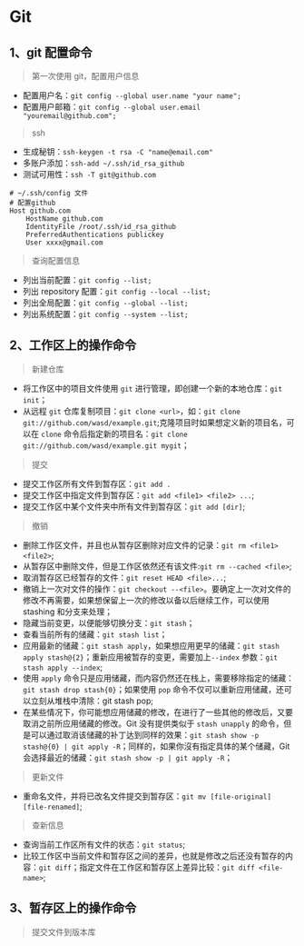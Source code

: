 # Git

## 1、git 配置命令

> 第一次使用 git，配置用户信息

- 配置用户名：`git config --global user.name "your name";`
- 配置用户邮箱：`git config --global user.email "youremail@github.com";`

> ssh

- 生成秘钥：`ssh-keygen -t rsa -C "name@email.com"`
- 多账户添加：`ssh-add ~/.ssh/id_rsa_github`
- 测试可用性：`ssh -T git@github.com`

```
# ~/.ssh/config 文件
# 配置github
Host github.com
    HostName github.com
    IdentityFile /root/.ssh/id_rsa_github
    PreferredAuthentications publickey
    User xxxx@gmail.com
```

> 查询配置信息

- 列出当前配置：`git config --list;`
- 列出 repository 配置：`git config --local --list;`
- 列出全局配置：`git config --global --list;`
- 列出系统配置：`git config --system --list;`

## 2、工作区上的操作命令

> 新建仓库

- 将工作区中的项目文件使用 `git` 进行管理，即创建一个新的本地仓库：`git init`；
- 从远程 `git` 仓库复制项目：`git clone <url>`，如：`git clone git://github.com/wasd/example.git`;克隆项目时如果想定义新的项目名，可以在 `clone` 命令后指定新的项目名：`git clone git://github.com/wasd/example.git mygit`；

> 提交

- 提交工作区所有文件到暂存区：`git add .`
- 提交工作区中指定文件到暂存区：`git add <file1> <file2> ...`;
- 提交工作区中某个文件夹中所有文件到暂存区：`git add [dir]`;

> 撤销

- 删除工作区文件，并且也从暂存区删除对应文件的记录：`git rm <file1> <file2>`;
- 从暂存区中删除文件，但是工作区依然还有该文件:`git rm --cached <file>`;
- 取消暂存区已经暂存的文件：`git reset HEAD <file>...`;
- 撤销上一次对文件的操作：`git checkout --<file>`。要确定上一次对文件的修改不再需要，如果想保留上一次的修改以备以后继续工作，可以使用 stashing 和分支来处理；
- 隐藏当前变更，以便能够切换分支：`git stash`；
- 查看当前所有的储藏：`git stash list`；
- 应用最新的储藏：`git stash apply`，如果想应用更早的储藏：`git stash apply stash@{2}`；重新应用被暂存的变更，需要加上`--index` 参数：`git stash apply --index`;
- 使用 `apply` 命令只是应用储藏，而内容仍然还在栈上，需要移除指定的储藏：`git stash drop stash{0}`；如果使用 `pop` 命令不仅可以重新应用储藏，还可以立刻从堆栈中清除：git stash pop;
- 在某些情况下，你可能想应用储藏的修改，在进行了一些其他的修改后，又要取消之前所应用储藏的修改。Git 没有提供类似于 `stash unapply` 的命令，但是可以通过取消该储藏的补丁达到同样的效果：`git stash show -p stash@{0} | git apply -R`；同样的，如果你沒有指定具体的某个储藏，Git 会选择最近的储藏：`git stash show -p | git apply -R`；

> 更新文件

- 重命名文件，并将已改名文件提交到暂存区：`git mv [file-original] [file-renamed]`;

> 查新信息

- 查询当前工作区所有文件的状态：`git status`;
- 比较工作区中当前文件和暂存区之间的差异，也就是修改之后还没有暂存的内容：`git diff`；指定文件在工作区和暂存区上差异比较：`git diff <file-name>`;

## 3、暂存区上的操作命令

> 提交文件到版本库
